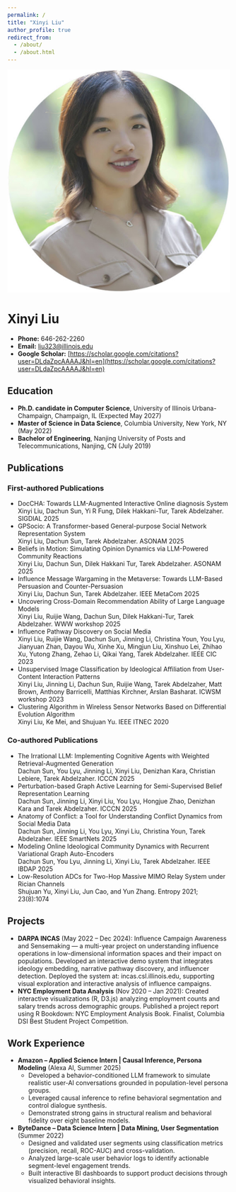 ```yaml
---
permalink: /
title: "Xinyi Liu"
author_profile: true
redirect_from: 
  - /about/
  - /about.html
---
```


![Profile Image](/images/profile.png)

# Xinyi Liu

- **Phone:** 646-262-2260  
- **Email:** liu323@illinois.edu  
- **Google Scholar:** [https://scholar.google.com/citations?user=DLdaZpcAAAAJ&hl=en](https://scholar.google.com/citations?user=DLdaZpcAAAAJ&hl=en)

## Education
- **Ph.D. candidate in Computer Science**, University of Illinois Urbana-Champaign, Champaign, IL (Expected May 2027)
- **Master of Science in Data Science**, Columbia University, New York, NY (May 2022)
- **Bachelor of Engineering**, Nanjing University of Posts and Telecommunications, Nanjing, CN (July 2019)

## Publications
### First-authored Publications
- DocCHA: Towards LLM-Augmented Interactive Online diagnosis System<br/>Xinyi Liu, Dachun Sun, Yi R Fung, Dilek Hakkani-Tur, Tarek Abdelzaher. SIGDIAL 2025
- GPSocio: A Transformer-based General-purpose Social Network Representation System<br/>Xinyi Liu, Dachun Sun, Tarek Abdelzaher. ASONAM 2025
- Beliefs in Motion: Simulating Opinion Dynamics via LLM-Powered Community Reactions<br/>Xinyi Liu, Dachun Sun, Dilek Hakkani Tur, Tarek Abdelzaher. ASONAM 2025
- Influence Message Wargaming in the Metaverse: Towards LLM-Based Persuasion and Counter-Persuasion<br/>Xinyi Liu, Dachun Sun, Tarek Abdelzaher. IEEE MetaCom 2025
- Uncovering Cross-Domain Recommendation Ability of Large Language Models<br/>Xinyi Liu, Ruijie Wang, Dachun Sun, Dilek Hakkani-Tur, Tarek Abdelzaher. WWW workshop 2025
- Influence Pathway Discovery on Social Media<br/>Xinyi Liu, Ruijie Wang, Dachun Sun, Jinning Li, Christina Youn, You Lyu, Jianyuan Zhan, Dayou Wu, Xinhe Xu, Mingjun Liu, Xinshuo Lei, Zhihao Xu, Yutong Zhang, Zehao Li, Qikai Yang, Tarek Abdelzaher. IEEE CIC 2023
- Unsupervised Image Classification by Ideological Affiliation from User-Content Interaction Patterns<br/>Xinyi Liu, Jinning Li, Dachun Sun, Ruijie Wang, Tarek Abdelzaher, Matt Brown, Anthony Barricelli, Matthias Kirchner, Arslan Basharat. ICWSM workshop 2023
- Clustering Algorithm in Wireless Sensor Networks Based on Differential Evolution Algorithm<br/>Xinyi Liu, Ke Mei, and Shujuan Yu. IEEE ITNEC 2020

### Co-authored Publications
- The Irrational LLM: Implementing Cognitive Agents with Weighted Retrieval-Augmented Generation<br/>Dachun Sun, You Lyu, Jinning Li, Xinyi Liu, Denizhan Kara, Christian Lebiere, Tarek Abdelzaher. ICCCN 2025
- Perturbation-based Graph Active Learning for Semi-Supervised Belief Representation Learning<br/>Dachun Sun, Jinning Li, Xinyi Liu, You Lyu, Hongjue Zhao, Denizhan Kara and Tarek Abdelzaher. ICCCN 2025
- Anatomy of Conflict: a Tool for Understanding Conflict Dynamics from Social Media Data<br/>Dachun Sun, Jinning Li, You Lyu, Xinyi Liu, Christina Youn, Tarek Abdelzaher. IEEE SmartNets 2025
- Modeling Online Ideological Community Dynamics with Recurrent Variational Graph Auto-Encoders<br/>Dachun Sun, You Lyu, Jinning Li, Xinyi Liu, Tarek Abdelzaher. IEEE IBDAP 2025
- Low-Resolution ADCs for Two-Hop Massive MIMO Relay System under Rician Channels<br/>Shujuan Yu, Xinyi Liu, Jun Cao, and Yun Zhang. Entropy 2021; 23(8):1074

## Projects
- **DARPA INCAS** (May 2022 – Dec 2024): Influence Campaign Awareness and Sensemaking — a multi-year project on understanding influence operations in low-dimensional information spaces and their impact on populations. Developed an interactive demo system that integrates ideology embedding, narrative pathway discovery, and influencer detection. Deployed the system at: incas.csl.illinois.edu, supporting visual exploration and interactive analysis of influence campaigns.
- **NYC Employment Data Analysis** (Nov 2020 – Jan 2021): Created interactive visualizations (R, D3.js) analyzing employment counts and salary trends across demographic groups. Published a project report using R Bookdown: NYC Employment Analysis Book. Finalist, Columbia DSI Best Student Project Competition.

## Work Experience
- **Amazon – Applied Science Intern | Causal Inference, Persona Modeling** (Alexa AI, Summer 2025)
  - Developed a behavior-conditioned LLM framework to simulate realistic user-AI conversations grounded in population-level persona groups.
  - Leveraged causal inference to refine behavioral segmentation and control dialogue synthesis.
  - Demonstrated strong gains in structural realism and behavioral fidelity over eight baseline models.
- **ByteDance – Data Science Intern | Data Mining, User Segmentation** (Summer 2022)
  - Designed and validated user segments using classification metrics (precision, recall, ROC-AUC) and cross-validation.
  - Analyzed large-scale user behavior logs to identify actionable segment-level engagement trends.
  - Built interactive BI dashboards to support product decisions through visualized behavioral insights.
